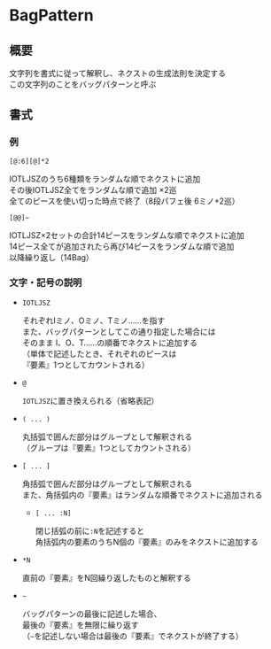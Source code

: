 # BagPattern

## 概要

文字列を書式に従って解釈し、ネクストの生成法則を決定する\
この文字列のことをバッグパターンと呼ぶ

## 書式

### 例

`[@:6][@]*2`

IOTLJSZのうち6種類をランダムな順でネクストに追加\
その後IOTLJSZ全てをランダムな順で追加 ×2巡\
全てのピースを使い切った時点で終了（8段パフェ後 6ミノ+2巡）

`[@@]~`

IOTLJSZ×2セットの合計14ピースをランダムな順でネクストに追加\
14ピース全てが追加されたら再び14ピースをランダムな順で追加\
以降繰り返し（14Bag）

### 文字・記号の説明

- `IOTLJSZ`

  それぞれIミノ、Oミノ、Tミノ……を指す\
  また、バッグパターンとしてこの通り指定した場合には\
  そのまま I、O、T……の順番でネクストに追加する\
  （単体で記述したとき、それぞれのピースは\
  『要素』1つとしてカウントされる）

- `@`

  `IOTLJSZ`に置き換えられる（省略表記）

- `( ... )`

  丸括弧で囲んだ部分はグループとして解釈される\
  （グループは『要素』1つとしてカウントされる）

- `[ ... ]`

  角括弧で囲んだ部分はグループとして解釈される\
  また、角括弧内の『要素』はランダムな順番でネクストに追加される

  - `[ ... :N]`

    閉じ括弧の前に`:N`を記述すると\
    角括弧内の要素のうちN個の『要素』のみをネクストに追加する

- `*N`

  直前の『要素』をN回繰り返したものと解釈する

- `~`

  バッグパターンの最後に記述した場合、\
  最後の『要素』を無限に繰り返す\
  （`~`を記述しない場合は最後の『要素』でネクストが終了する）
  